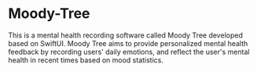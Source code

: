 # Moody-Tree
This is a mental health recording software called Moody Tree developed based on SwiftUI. Moody Tree aims to provide personalized mental health feedback by recording users' daily emotions, and reflect the user's mental health in recent times based on mood statistics.
